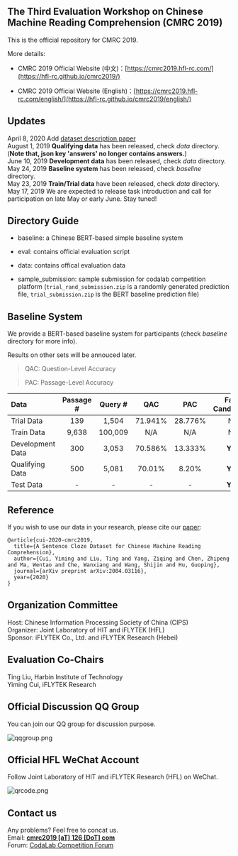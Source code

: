 ## The Third Evaluation Workshop on Chinese Machine Reading Comprehension (CMRC 2019)

This is the official repository for CMRC 2019.

More details:

- CMRC 2019 Official Website (中文)：[https://cmrc2019.hfl-rc.com/](https://hfl-rc.github.io/cmrc2019/)

- CMRC 2019 Official Website (English)：[https://cmrc2019.hfl-rc.com/english/](https://hfl-rc.github.io/cmrc2019/english/)

## Updates
April 8, 2020 Add [dataset description paper](https://arxiv.org/abs/2004.03116)   
August 1, 2019	**Qualifying data** has been released, check *data* directory. (**Note that, json key 'answers' no longer contains answers.**)  
June 10, 2019	**Development data** has been released, check *data* directory.  
May 24, 2019  **Baseline system** has been released, check *baseline* directory.  
May 23, 2019  **Train/Trial data** have been released, check *data* directory.  
May 17, 2019	We are expected to release task introduction and call for participation on late May or early June. Stay tuned!  

## Directory Guide

- baseline: a Chinese BERT-based simple baseline system

- eval: contains official evaluation script

- data: contains offical evaluation data

- sample_submission: sample submission for codalab competition platform (`trial_rand_submission.zip` is a randomly generated prediction file, `trial_submission.zip` is the BERT baseline prediction file)


## Baseline System

We provide a BERT-based baseline system for participants (check *baseline* directory for more info).

Results on other sets will be annouced later.

> QAC: Question-Level Accuracy

> PAC: Passage-Level Accuracy

| Data | Passage # | Query # | QAC | PAC | Fake Candidates | Availability |
| :------ | :-----: | :-----: | :-----: | :-----: | :-----: | :----- | 
| Trial Data | 139 | 1,504 | 71.941% | 28.776% | No | Public |
| Train Data | 9,638 | 100,009 | N/A | N/A | No | Public |
| Development Data | 300 | 3,053 | 70.586% | 13.333% | **Yes** | Public |
| Qualifying Data | 500 | 5,081 | 70.01% | 8.20% | **Yes** | Semi-Hidden |
| Test Data | - | - |  - | - | **Yes** | Hidden |

## Reference

If you wish to use our data in your research, please cite our [paper](https://arxiv.org/abs/2004.03116):
```
@article{cui-2020-cmrc2019,
  title={A Sentence Cloze Dataset for Chinese Machine Reading Comprehension},
  author={Cui, Yiming and Liu, Ting and Yang, Ziqing and Chen, Zhipeng and Ma, Wentao and Che, Wanxiang and Wang, Shijin and Hu, Guoping},
  journal={arXiv preprint arXiv:2004.03116},
  year={2020}
}
```


## Organization Committee
Host: Chinese Information Processing Society of China (CIPS)  
Organizer: Joint Laboratory of HIT and iFLYTEK (HFL)  
Sponsor: iFLYTEK Co., Ltd. and iFLYTEK Research (Hebei)  

## Evaluation Co-Chairs
Ting Liu, Harbin Institute of Technology  
Yiming Cui, iFLYTEK Research

## Official Discussion QQ Group
You can join our QQ group for discussion purpose.

![qqgroup.png](https://github.com/ymcui/cmrc2019/raw/master/qqgroup.png) 


## Official HFL WeChat Account
Follow Joint Laboratory of HIT and iFLYTEK Research (HFL) on WeChat.

![qrcode.png](https://github.com/ymcui/cmrc2019/raw/master/qrcode.jpg)


## Contact us
Any problems? Feel free to concat us.  
Email: **[cmrc2019 [aT] 126 [DoT] com](mailto:cmrc2019@126.com)**  
Forum: [CodaLab Competition Forum](https://competitions.codalab.org/forums/19781/)
